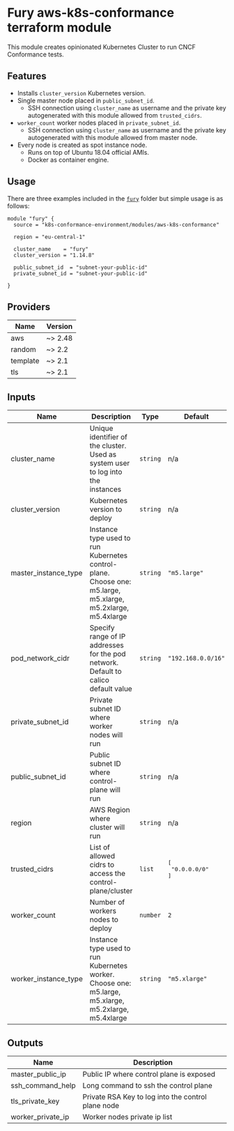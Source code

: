 # Fury aws-k8s-conformance terraform module

This module creates opinionated Kubernetes Cluster to run CNCF Conformance tests.


## Features

- Installs `cluster_version` Kubernetes version.
- Single master node placed in `public_subnet_id`.
  - SSH connection using `cluster_name` as username and the private key autogenerated with this module allowed from
  `trusted_cidrs`.
- `worker_count` worker nodes placed in `private_subnet_id`.
  - SSH connection using `cluster_name` as username and the private key autogenerated with this module allowed from
  master node.
- Every node is created as spot instance node.
  - Runs on top of Ubuntu 18.04 official AMIs.
  - Docker as container engine.


## Usage

There are three examples included in the [`fury`](../../fury) folder but simple usage is as follows:

```hcl
module "fury" {
  source = "k8s-conformance-environment/modules/aws-k8s-conformance"

  region = "eu-central-1"

  cluster_name    = "fury"
  cluster_version = "1.14.8"

  public_subnet_id  = "subnet-your-public-id"
  private_subnet_id = "subnet-your-public-id"

}
```


## Providers

| Name     | Version |
| -------- | ------- |
| aws      | ~> 2.48 |
| random   | ~> 2.2  |
| template | ~> 2.1  |
| tls      | ~> 2.1  |


## Inputs

| Name                   | Description                                                                                                 | Type     | Default                                | Required |
| ---------------------- | ----------------------------------------------------------------------------------------------------------- | -------- | -------------------------------------- | :------: |
| cluster\_name          | Unique identifier of the cluster. Used as system user to log into the instances                             | `string` | n/a                                    |   yes    |
| cluster\_version       | Kubernetes version to deploy                                                                                | `string` | n/a                                    |   yes    |
| master\_instance\_type | Instance type used to run Kubernetes control-plane. Choose one: m5.large, m5.xlarge, m5.2xlarge, m5.4xlarge | `string` | `"m5.large"`                           |    no    |
| pod\_network\_cidr     | Specify range of IP addresses for the pod network. Default to calico default value                          | `string` | `"192.168.0.0/16"`                     |    no    |
| private\_subnet\_id    | Private subnet ID where worker nodes will run                                                               | `string` | n/a                                    |   yes    |
| public\_subnet\_id     | Public subnet ID where control-plane will run                                                               | `string` | n/a                                    |   yes    |
| region                 | AWS Region where cluster will run                                                                           | `string` | n/a                                    |   yes    |
| trusted\_cidrs         | List of allowed cidrs to access the control-plane/cluster                                                   | `list`   | <pre>[<br>  "0.0.0.0/0"<br>]<br></pre> |    no    |
| worker\_count          | Number of workers nodes to deploy                                                                           | `number` | `2`                                    |    no    |
| worker\_instance\_type | Instance type used to run Kubernetes worker. Choose one: m5.large, m5.xlarge, m5.2xlarge, m5.4xlarge        | `string` | `"m5.xlarge"`                          |    no    |


## Outputs

| Name                | Description                                        |
| ------------------- | -------------------------------------------------- |
| master\_public\_ip  | Public IP where control plane is exposed           |
| ssh\_command\_help  | Long command to ssh the control plane              |
| tls\_private\_key   | Private RSA Key to log into the control plane node |
| worker\_private\_ip | Worker nodes private ip list                       |